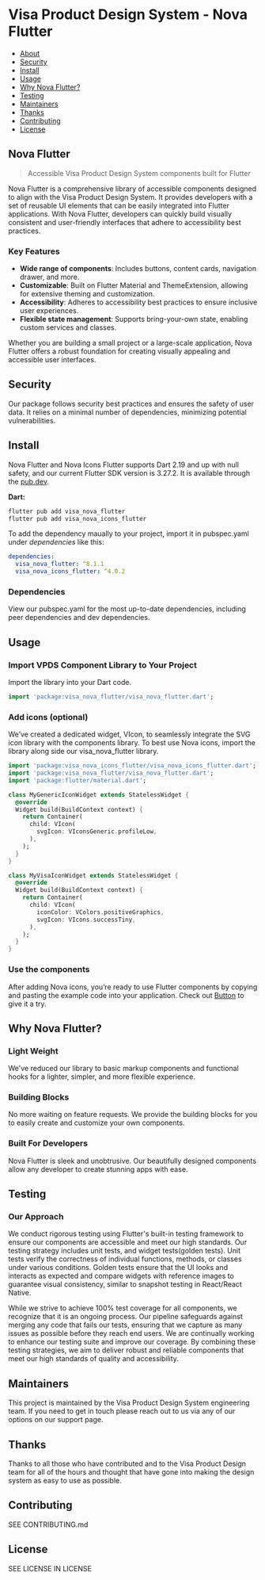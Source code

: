 <!--
 *
 *              © 2025 Visa
 *
 * Licensed under the Apache License, Version 2.0 (the "License");
 * you may not use this file except in compliance with the License.
 * You may obtain a copy of the License at
 *
 *         http://www.apache.org/licenses/LICENSE-2.0
 *
 * Unless required by applicable law or agreed to in writing, software
 * distributed under the License is distributed on an "AS IS" BASIS,
 * WITHOUT WARRANTIES OR CONDITIONS OF ANY KIND, either express or implied.
 * See the License for the specific language governing permissions and
 * limitations under the License.
 *
 *
 -->

# Visa Product Design System - Nova Flutter

- [About](#about)
- [Security](#security)
- [Install](#install)
- [Usage](#usage)
- [Why Nova Flutter?](#why-nova-flutter)
- [Testing](#testing)
- [Maintainers](#maintainers)
- [Thanks](#thanks)
- [Contributing](#contributing)
- [License](#license)

## <a name="about"></a>Nova Flutter

> Accessible Visa Product Design System components built for Flutter 

Nova Flutter is a comprehensive library of accessible components designed to align with the Visa Product Design System. It provides developers with a set of reusable UI elements that can be easily integrated into Flutter applications. With Nova Flutter, developers can quickly build visually consistent and user-friendly interfaces that adhere to accessibility best practices.

### Key Features

- **Wide range of components**: Includes buttons, content cards, navigation drawer, and more.
- **Customizable**: Built on Flutter Material and ThemeExtension, allowing for extensive theming and customization.
- **Accessibility**: Adheres to accessibility best practices to ensure inclusive user experiences.
- **Flexible state management**: Supports bring-your-own state, enabling custom services and classes. 

Whether you are building a small project or a large-scale application, Nova Flutter offers a robust foundation for creating visually appealing and accessible user interfaces.

## <a name="security"></a>Security

Our package follows security best practices and ensures the safety of user data. It relies on a minimal number of dependencies, minimizing potential vulnerabilities.

## <a name="install"></a>Install

Nova Flutter and Nova Icons Flutter supports Dart 2.19 and up with null safety, and our current Flutter SDK version is 3.27.2. It is available through the [pub.dev](https://pub.dev/).

**Dart:**

```sh
flutter pub add visa_nova_flutter
flutter pub add visa_nova_icons_flutter
```

To add the dependency maually to your project, import it in pubspec.yaml under _dependencies_ like this:

```yaml
dependencies:
  visa_nova_flutter: ^8.1.1
  visa_nova_icons_flutter: ^4.0.2
```

### Dependencies

View our pubspec.yaml for the most up-to-date dependencies, including peer dependencies and dev dependencies.

## <a name="usage"></a>Usage

### Import VPDS Component Library to Your Project

Import the library into your Dart code.

```Dart
import 'package:visa_nova_flutter/visa_nova_flutter.dart';
```

### Add icons (optional)

We’ve created a dedicated widget, VIcon, to seamlessly integrate the SVG icon library with the components library. To best use Nova icons, import the library along side our visa_nova_flutter library.

```Dart
import 'package:visa_nova_icons_flutter/visa_nova_icons_flutter.dart';
import 'package:visa_nova_flutter/visa_nova_flutter.dart';
import 'package:flutter/material.dart';

class MyGenericIconWidget extends StatelessWidget {
  @override
  Widget build(BuildContext context) {
    return Container(
      child: VIcon(
        svgIcon: VIconsGeneric.profileLow,
      ),
    );
  }
}

class MyVisaIconWidget extends StatelessWidget {
  @override
  Widget build(BuildContext context) {
    return Container(
      child: VIcon(
        iconColor: VColors.positiveGraphics,
        svgIcon: VIcons.successTiny,
      ),
    );
  }
}
```

### Use the components

After adding Nova icons, you’re ready to use Flutter components by copying and pasting the example code into your application. Check out [Button](https://productdesignsystem.visa.com/components/button?code_library=flutter&version=8.1.1) to give it a try.

## <a name="why-nova-flutter"></a>Why Nova Flutter?

### Light Weight

We've reduced our library to basic markup components and functional hooks for a lighter, simpler, and more flexible experience.

### Building Blocks

No more waiting on feature requests. We provide the building blocks for you to easily create and customize your own components.

### Built For Developers

Nova Flutter is sleek and unobtrusive. Our beautifully designed components allow any developer to create stunning apps with ease.

## <a name="testing"></a>Testing

### Our Approach

We conduct rigorous testing using Flutter's built-in testing framework to ensure our components are accessible and meet our high standards. Our testing strategy includes unit tests, and widget tests(golden tests). Unit tests verify the correctness of individual functions, methods, or classes under various conditions. Golden tests ensure that the UI looks and interacts as expected and compare widgets with reference images to guarantee visual consistency, similar to snapshot testing in React/React Native.

While we strive to achieve 100% test coverage for all components, we recognize that it is an ongoing process. Our pipeline safeguards against merging any code that fails our tests, ensuring that we capture as many issues as possible before they reach end users. We are continually working to enhance our testing suite and improve our coverage. By combining these testing strategies, we aim to deliver robust and reliable components that meet our high standards of quality and accessibility.

## <a name="maintainers"></a>Maintainers

This project is maintained by the Visa Product Design System engineering team. If you need to get in touch please reach out to us via any of our options on our support page.

## <a name="thanks"></a>Thanks

Thanks to all those who have contributed and to the Visa Product Design team for all of the hours and thought that have gone into making the design system as easy to use as possible.

## <a name="contributing"></a>Contributing

SEE CONTRIBUTING.md

## <a name="license"></a>License

SEE LICENSE IN LICENSE
